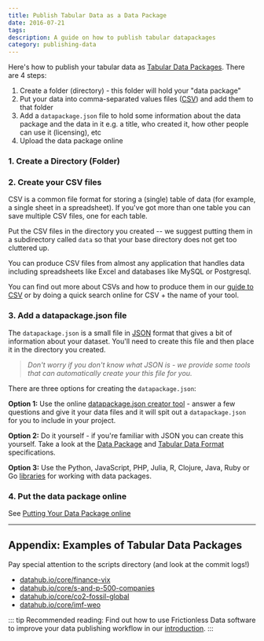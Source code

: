 ```yaml
---
title: Publish Tabular Data as a Data Package
date: 2016-07-21
tags:
description: A guide on how to publish tabular datapackages
category: publishing-data
---
```


Here's how to publish your tabular data as [Tabular Data Packages][spec-tdp]. There are 4 steps:

1. Create a folder (directory) - this folder will hold your "data package"
2. Put your data into comma-separated values files ([CSV][csv-blog]) and add them to that folder
3. Add a `datapackage.json` file to hold some information about the data package and the data in it e.g. a title, who created it, how other people can use it (licensing), etc
4. Upload the data package online

### 1. Create a Directory (Folder)

### 2. Create your CSV files

CSV is a common file format for storing a (single) table of data (for example, a single sheet in a spreadsheet). If you've got more than one table you can save multiple CSV files, one for each table.

Put the CSV files in the directory you created -- we suggest putting them in a subdirectory called `data` so that your base directory does not get too cluttered up.

You can produce CSV files from almost any application that handles data including spreadsheets like Excel and databases like MySQL or Postgresql.

You can find out more about CSVs and how to produce them in our [guide to CSV][csv-blog] or by doing a quick search online for CSV + the name of your tool.

### 3. Add a datapackage.json file

The `datapackage.json` is a small file in [JSON][json] format that gives a bit of information about your dataset. You'll need to create this file and then place it in the directory you created.

> *Don't worry if you don't know what JSON is - we provide some tools that can automatically create your this file for you.*

There are three options for creating the `datapackage.json`:

**Option 1:** Use the online [datapackage.json creator tool][dp-creator] - answer a few questions and give it your data files and it will spit out a `datapackage.json` for you to include in your project.

**Option 2:** Do it yourself - if you're familiar with JSON you can create this yourself. Take a look at the [Data Package][spec-dp] and [Tabular Data Format][spec-tdp] specifications.

**Option 3:** Use the Python, JavaScript, PHP, Julia, R, Clojure, Java, Ruby or Go [libraries][libraries] for working with data packages.

### 4. Put the data package online

See [Putting Your Data Package online][pub-online]

----

## Appendix: Examples of Tabular Data Packages

Pay special attention to the scripts directory (and look at the commit logs!)

- [datahub.io/core/finance-vix](https://datahub.io/core/finance-vix)
- [datahub.io/core/s-and-p-500-companies](https://datahub.io/core/s-and-p-500-companies)
- [datahub.io/core/co2-fossil-global](https://datahub.io/core/co2-fossil-global)
- [datahub.io/core/imf-weo](https://datahub.io/core/imf-weo)

::: tip
Recommended reading: Find out how to use Frictionless Data software to improve your data publishing workflow in our [introduction][introduction].
:::

[dp]: /data-package
[dp-main]: /data-package
[ts]: /table-schema/
[ts-types]: https://specs.frictionlessdata.io/table-schema/#field-descriptors

[csv-blog]: /blog/2018/07/09/csv/

[json]: http://en.wikipedia.org/wiki/JSON

[spec-dp]: https://specs.frictionlessdata.io/data-package/
[spec-tdp]: https://specs.frictionlessdata.io/tabular-data-package/
[spec-ts]: https://specs.frictionlessdata.io/table-schema/
[spec-csvddf]: https://specs.frictionlessdata.io/csv-dialect/

[publish]: /docs/publish/
[pub-tabular]: /blog/2016/07/21/publish-tabular/
[pub-online]: /blog/2016/08/29/publish-online/
[pub-any]: /blog/2016/07/21/publish-any/
[pub-geo]: /blog/2016/04/30/publish-geo/
[pub-faq]: /blog/2016/04/20/publish-faq/
[field-guide]: /data-package

[dp-creator]: http://create.frictionlessdata.io
[dp-viewer]: http://create.frictionlessdata.io
[libraries]: /software
[introduction]: /introduction